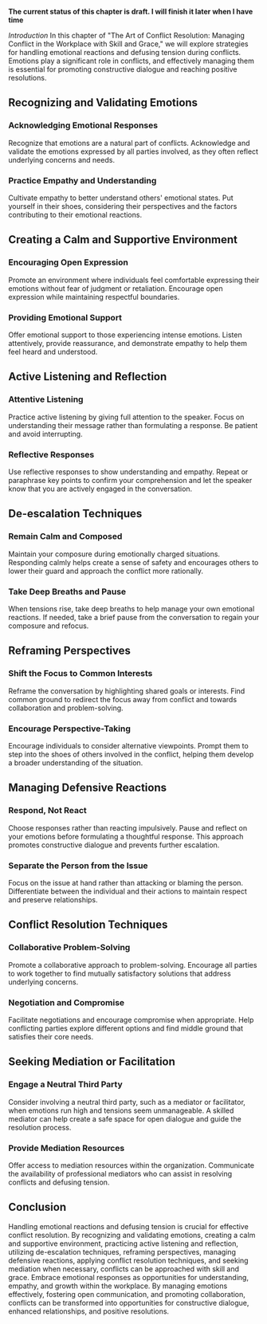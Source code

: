 **The current status of this chapter is draft. I will finish it later when I have time**

*Introduction* In this chapter of "The Art of Conflict Resolution: Managing Conflict in the Workplace with Skill and Grace," we will explore strategies for handling emotional reactions and defusing tension during conflicts. Emotions play a significant role in conflicts, and effectively managing them is essential for promoting constructive dialogue and reaching positive resolutions.

Recognizing and Validating Emotions
-----------------------------------

### Acknowledging Emotional Responses

Recognize that emotions are a natural part of conflicts. Acknowledge and validate the emotions expressed by all parties involved, as they often reflect underlying concerns and needs.

### Practice Empathy and Understanding

Cultivate empathy to better understand others' emotional states. Put yourself in their shoes, considering their perspectives and the factors contributing to their emotional reactions.

Creating a Calm and Supportive Environment
------------------------------------------

### Encouraging Open Expression

Promote an environment where individuals feel comfortable expressing their emotions without fear of judgment or retaliation. Encourage open expression while maintaining respectful boundaries.

### Providing Emotional Support

Offer emotional support to those experiencing intense emotions. Listen attentively, provide reassurance, and demonstrate empathy to help them feel heard and understood.

Active Listening and Reflection
-------------------------------

### Attentive Listening

Practice active listening by giving full attention to the speaker. Focus on understanding their message rather than formulating a response. Be patient and avoid interrupting.

### Reflective Responses

Use reflective responses to show understanding and empathy. Repeat or paraphrase key points to confirm your comprehension and let the speaker know that you are actively engaged in the conversation.

De-escalation Techniques
------------------------

### Remain Calm and Composed

Maintain your composure during emotionally charged situations. Responding calmly helps create a sense of safety and encourages others to lower their guard and approach the conflict more rationally.

### Take Deep Breaths and Pause

When tensions rise, take deep breaths to help manage your own emotional reactions. If needed, take a brief pause from the conversation to regain your composure and refocus.

Reframing Perspectives
----------------------

### Shift the Focus to Common Interests

Reframe the conversation by highlighting shared goals or interests. Find common ground to redirect the focus away from conflict and towards collaboration and problem-solving.

### Encourage Perspective-Taking

Encourage individuals to consider alternative viewpoints. Prompt them to step into the shoes of others involved in the conflict, helping them develop a broader understanding of the situation.

Managing Defensive Reactions
----------------------------

### Respond, Not React

Choose responses rather than reacting impulsively. Pause and reflect on your emotions before formulating a thoughtful response. This approach promotes constructive dialogue and prevents further escalation.

### Separate the Person from the Issue

Focus on the issue at hand rather than attacking or blaming the person. Differentiate between the individual and their actions to maintain respect and preserve relationships.

Conflict Resolution Techniques
------------------------------

### Collaborative Problem-Solving

Promote a collaborative approach to problem-solving. Encourage all parties to work together to find mutually satisfactory solutions that address underlying concerns.

### Negotiation and Compromise

Facilitate negotiations and encourage compromise when appropriate. Help conflicting parties explore different options and find middle ground that satisfies their core needs.

Seeking Mediation or Facilitation
---------------------------------

### Engage a Neutral Third Party

Consider involving a neutral third party, such as a mediator or facilitator, when emotions run high and tensions seem unmanageable. A skilled mediator can help create a safe space for open dialogue and guide the resolution process.

### Provide Mediation Resources

Offer access to mediation resources within the organization. Communicate the availability of professional mediators who can assist in resolving conflicts and defusing tension.

Conclusion
----------

Handling emotional reactions and defusing tension is crucial for effective conflict resolution. By recognizing and validating emotions, creating a calm and supportive environment, practicing active listening and reflection, utilizing de-escalation techniques, reframing perspectives, managing defensive reactions, applying conflict resolution techniques, and seeking mediation when necessary, conflicts can be approached with skill and grace. Embrace emotional responses as opportunities for understanding, empathy, and growth within the workplace. By managing emotions effectively, fostering open communication, and promoting collaboration, conflicts can be transformed into opportunities for constructive dialogue, enhanced relationships, and positive resolutions.
